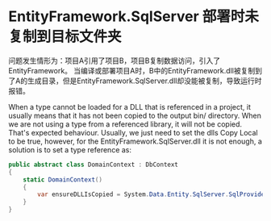 # EntityFramework.SqlServer 部署时未复制到目标文件夹

问题发生情形为：项目A引用了项目B，项目B复制数据访问，引入了EntityFramework。
当编译或部署项目A时，B中的EntityFramework.dll被复制到了A的生成目录，但是EntityFramework.SqlServer.dll却没能被复制，导致运行时报错。

When a type cannot be loaded for a DLL that is referenced in a project, it usually means that it has not been copied to the output bin/ directory. When we are not using a type from a referenced library, it will not be copied. That's expected behaviour. Usually, we just need to set the dlls Copy Local to be true, however, for the EntityFramework.SqlServer.dll it is not enough, a solution is to set a type reference as:

```csharp
public abstract class DomainContext : DbContext
{
    static DomainContext()
    {
        var ensureDLLIsCopied = System.Data.Entity.SqlServer.SqlProviderServices.Instance;
    }
}
```


[1]: https://social.msdn.microsoft.com/Forums/en-US/b348a0c2-94d9-4db5-a041-b81a97e76b3f/entityframeworksqlserver-not-deploying?forum=adodotnetentityframework "EntityFramework.SqlServer not deploying"
